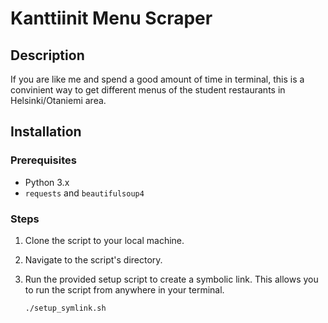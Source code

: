 # Kanttiinit Menu Scraper

## Description
If you are like me and spend a good amount of time in terminal, this is a convinient way to get different menus of the student restaurants in Helsinki/Otaniemi area.
## Installation

### Prerequisites
- Python 3.x
- `requests` and `beautifulsoup4` 

### Steps
1. Clone the script to your local machine.
2. Navigate to the script's directory.
3. Run the provided setup script to create a symbolic link. This allows you to run the script from anywhere in your terminal.

   ```bash
   ./setup_symlink.sh

